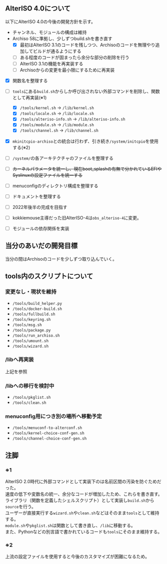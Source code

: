 ## AlterISO 4.0について
以下にAlterISO 4.0の今後の開発方針を示す。

- チャンネル、モジュールの構成は維持
- Archiso 58に準拠し、少しずつbuild.shを書き直す
  - [x] 最初はAlterISO 3.1のコードを残しつつ、Archisoのコードを無理やり追加してビルドが通るようにする
  - [ ] ある程度のコードが固まったら余分な部分の削除を行う
  - [ ] AlterISO 3.1の機能を再実装する
  - [ ] Archisoからの変更を最小限にするために再実装
- [x] 関数名を整理する
- [ ] `tools`にある`build.sh`からしか呼び出されない外部コマンドを削除し、関数として再実装(※1)
  - [x] `/tools/kernel.sh` -> `/lib/kernel.sh`
  - [x] `/tools/locale.sh` -> `/lib/locale.sh`
  - [x] `/tools/alteriso-info.sh` -> `/lib/alteriso-info.sh`
  - [x] `/tools/module.sh` -> `/lib/module.sh`
  - [x] `/tools/channel.sh` -> `/lib/channel.sh`

- [x] `mkinitcpio-archiso`との統合は行わず、引き続き`/system/initcpio`を使用する(※2)
- [ ] `/system/`の各アーキテクチャのファイルを整理する
- [ ] ~~カーネルパラメータを統一し、現在boot_splashの有無で分かれているEFIやSyslinuxの設定ファイルを統一する~~
- [ ] menuconfigのディレクトリ構成を整理する
- [ ] ドキュメントを整理する
- [ ] 2022年後半の完成を目指す
- [ ] kokkiemouse主導だった旧AlterISO-4は`obs_alteriso-4`に変更。
- [ ] モジュールの依存関係を実装


## 当分のあいだの開発目標
当分の間はArchisoのコードを少しずつ取り込んでいく。  

## tools内のスクリプトについて
### 変更なし・現状を維持
- `/tools/build_helper.py`
- `/tools/docker-build.sh`
- `/tools/fullbuild.sh`
- `/tools/keyring.sh`
- `/tools/msg.sh`
- `/tools/package.py`
- `/tools/run_archiso.sh`
- `/tools/umount.sh`
- `/tools/wizard.sh`

### /libへ再実装
上記を参照

### /libへの移行を検討中
- `/tools/pkglist.sh`
- `/tools/clean.sh`

### menuconfig用につき別の場所へ移動予定
- `/tools/menuconf-to-alterconf.sh`
- `/tools/kernel-choice-conf-gen.sh`
- `/tools/channel-choice-conf-gen.sh`


## 注脚
### ※1
AlterISO 2.0時代に外部コマンドとして実装下のは名前区間の汚染を防ぐためだった。  
速度の低下や変数名の統一、余分なコードが増加したため、これらを書き直す。  
ライブラリ（関数を定義したシェルスクリプト）として実装し`build.sh`から`source`を行う。  
ユーザーが直接実行する`wizard.sh`や`clean.sh`などはそのまま`tools`として維持する。  
`module.sh`や`pkglist.sh`は関数として書き直し、`/lib`に移動する。  
また、Pythonなどの別言語で書かれているコードも`tools`にそのまま維持する。 

### ※2
上流の設定ファイルを使用すると今後のカスタマイズが困難になるため。  
